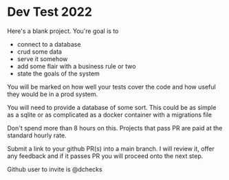 # Dev Test 2022

Here's a blank project. You're goal is to
- connect to a database
- crud some data
- serve it somehow
- add some flair with a business rule or two
- state the goals of the system

You will be marked on how well your tests cover the code and how useful they would be in a prod system.

You will need to provide a database of some sort. This could be as simple as a sqlite or as complicated as a docker container with a migrations file

Don't spend more than 8 hours on this. Projects that pass PR are paid at the standard hourly rate.

Submit a link to your github PR(s) into a main branch. I will review it, offer any feedback and if it passes PR you will proceed onto the next step.

Github user to invite is @dchecks
 